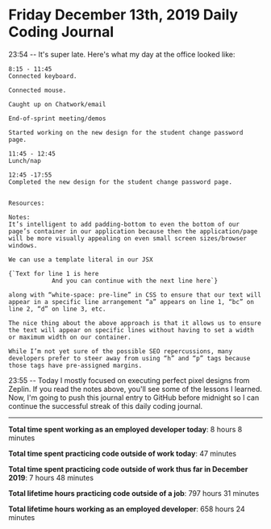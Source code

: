 # Friday December 13th, 2019 Daily Coding Journal

23:54 -- It's super late. Here's what my day at the office looked like:
```
8:15 - 11:45
Connected keyboard.

Connected mouse.

Caught up on Chatwork/email

End-of-sprint meeting/demos

Started working on the new design for the student change password page.

11:45 - 12:45
Lunch/nap

12:45 -17:55
Completed the new design for the student change password page.


Resources:

Notes:
It’s intelligent to add padding-bottom to even the bottom of our page’s container in our application because then the application/page will be more visually appealing on even small screen sizes/browser windows.

We can use a template literal in our JSX

{`Text for line 1 is here
            And you can continue with the next line here`}

along with “white-space: pre-line” in CSS to ensure that our text will appear in a specific line arrangement “a” appears on line 1, “bc” on line 2, “d” on line 3, etc.

The nice thing about the above approach is that it allows us to ensure the text will appear on specific lines without having to set a width or maximum width on our container.

While I’m not yet sure of the possible SEO repercussions, many developers prefer to steer away from using “h” and “p” tags because those tags have pre-assigned margins.
```
23:55 -- Today I mostly focused on executing perfect pixel designs from Zeplin. If you read the notes above, you'll see some of the lessons I learned. Now, I'm going to push this journal entry to GitHub before midnight so I can continue the successful streak of this daily coding journal.
___
**Total time spent working as an employed developer today**: 8 hours 8 minutes

**Total time spent practicing code outside of work today**: 47 minutes

**Total time spent practicing code outside of work thus far in December 2019**: 7 hours 48 minutes

**Total lifetime hours practicing code outside of a job**: 797 hours 31 minutes

**Total lifetime hours working as an employed developer**: 658 hours 24 minutes